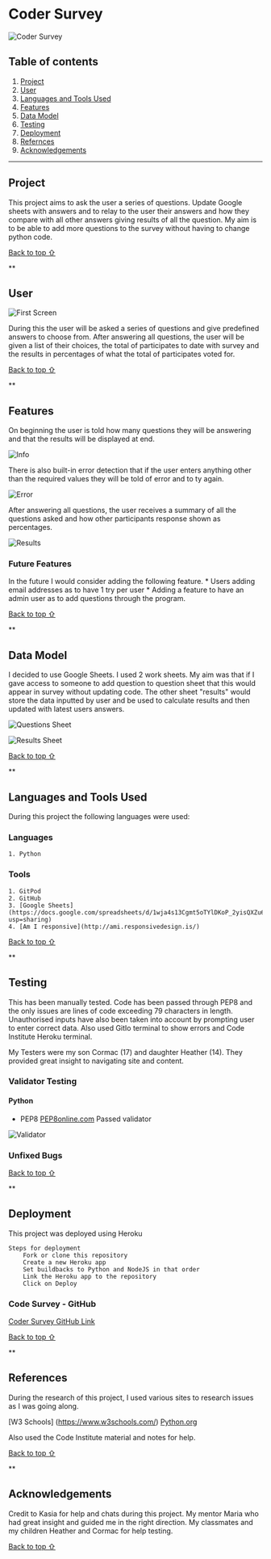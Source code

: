 # Coder Survey

![Coder Survey](https://github.com/Bryan-Nolan/coder-survey/blob/main/assets/readme_images/responsive.jpg)

## Table of contents
1. [Project](#Coder-Survey)
2. [User](#User)
3. [Languages and Tools Used](#Technologies-Used)
4. [Features](#Features)
5. [Data Model](#Data-Model)
6. [Testing](#Testing)
7. [Deployment](#Deployment)
8. [Refernces](#Referencess)
9. [Acknowledgements](#Acknowledgements)
***

## Project

This project aims to ask the user a series of questions.  Update Google sheets with answers and to relay to the user their answers and how they compare with all other answers giving results of all the question.  My aim is to be able to add more questions to the survey without having to change python code. 

[Back to top ⇧](#)

**

## User

![First Screen](https://github.com/Bryan-Nolan/coder-survey/blob/main/assets/readme_images/first.screen.jpg)

During this the user will be asked a series of questions and give predefined answers to choose from.  After answering all questions, the user will be given a list of their choices, the total of participates to date with survey and the results in percentages of what the total of participates voted for. 

[Back to top ⇧](#)

**

## Features

On beginning the user is told how many questions they will be answering and that the results will be displayed at end. 

![Info](https://github.com/Bryan-Nolan/coder-survey/blob/main/assets/readme_images/info.jpg)

There is also built-in error detection that if the user enters anything other than the required values they will be told of error and to ty again. 

![Error](https://github.com/Bryan-Nolan/coder-survey/blob/main/assets/readme_images/Error.jpg)

After answering all questions, the user receives a summary of all the questions asked and how other participants response shown as percentages.

![Results](https://github.com/Bryan-Nolan/coder-survey/blob/main/assets/readme_images/results.jpg)


### Future Features

In the future I would consider adding the following feature.
    * Users adding email addresses as to have 1 try per user
    * Adding a feature to have an admin user as to add questions through the program.

[Back to top ⇧](#)

**

## Data Model

I decided to use Google Sheets.  I used 2 work sheets. My aim was that if I gave access to someone to add question to question sheet that this would appear in survey without updating code.  The other sheet "results" would store the data inputted by user and be used to calculate results and then updated with latest users answers. 

![Questions Sheet]((https://github.com/Bryan-Nolan/coder-survey/blob/main/assets/readme_images/questions.jpg))

![Results Sheet]((https://github.com/Bryan-Nolan/coder-survey/blob/main/assets/readme_images/sheet-results.jpg) )

[Back to top ⇧](#)

**

## Languages and Tools Used

During this project the following languages were used:

### Languages

    1. Python

### Tools 
    
    1. GitPod
    2. GitHub
    3. [Google Sheets](https://docs.google.com/spreadsheets/d/1wja4s13Cgmt5oTYlDKoP_2yisQXZu67QekdpGpHWXxA/edit?usp=sharing) 
    4. [Am I responsive](http://ami.responsivedesign.is/)

[Back to top ⇧](#)

**

## Testing

This has been manually tested. Code has been passed through PEP8 and the only issues are lines of code exceeding 79 characters in length.  Unauthorised inputs have also been taken into account by prompting user to enter correct data. Also used GitIo terminal to show errors and Code Institute Heroku terminal.  

My Testers were my son Cormac (17) and daughter Heather (14). They provided great insight to navigating site and content.

### Validator Testing

#### Python

* PEP8
    [PEP8online.com](http://pep8online.com/)
    Passed validator

![Validator](https://github.com/Bryan-Nolan/coder-survey/blob/main/assets/readme_images/validator.jpg)    

### Unfixed Bugs


[Back to top ⇧](#)

**

## Deployment

This project was deployed using Heroku

    Steps for deployment
        Fork or clone this repository
        Create a new Heroku app
        Set buildbacks to Python and NodeJS in that order
        Link the Heroku app to the repository
        Click on Deploy

### Code Survey - GitHub

[Coder Survey GitHub Link](https://github.com/Bryan-Nolan/coder-survey)

[Back to top ⇧](#)

**

## References

During the research of this project, I used various sites to research issues as I was going along. 

[W3 Schools] (https://www.w3schools.com/)
[Python.org](https://www.python.org/)

Also used the Code Institute material and notes for help.  


[Back to top ⇧](#)

**

## Acknowledgements

Credit to Kasia for help and chats during this project.
My mentor Maria who had great insight and guided me in the right direction. My classmates and my children Heather and Cormac for help testing.

[Back to top ⇧](#)
